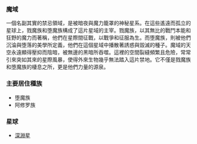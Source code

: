### 魔域
一個名副其實的禁忌領域，是被暗夜與魔力籠罩的神秘星系。在這些遙遠而孤立的星球上，戮魔族和堕魔族構成了這片星域的主宰。戮魔族，以其無比的戰鬥本能和狂野的魔力而著稱，他們在星際間征戰，以戰爭和征服為生。而堕魔族，則被他們沉淪與堕落的美學所定義，他們在這個星域中播散著誘惑與毀滅的種子。魔域的天空永遠顯得壓抑而陰暗，被無邊的黑暗所吞噬。這裡的空間裂縫頻繁且危險，常常引來突如其來的星際風暴，使得外來生物幾乎無法踏入這片禁地。它不僅是戮魔族和堕魔族的棲息之所，更是他們力量的源泉。

### 主要居住種族
- 堕魔族
- 阿修罗族

### 星球
- [深淵星](深淵星.md)
